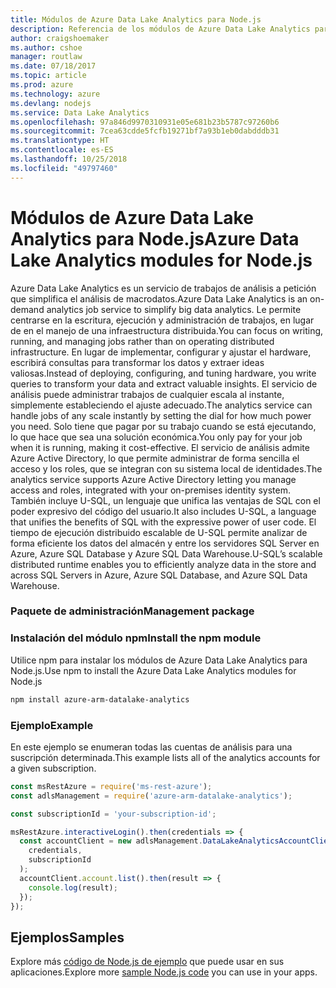 ```yaml
---
title: Módulos de Azure Data Lake Analytics para Node.js
description: Referencia de los módulos de Azure Data Lake Analytics para Node.js
author: craigshoemaker
ms.author: cshoe
manager: routlaw
ms.date: 07/18/2017
ms.topic: article
ms.prod: azure
ms.technology: azure
ms.devlang: nodejs
ms.service: Data Lake Analytics
ms.openlocfilehash: 97a846d9970310931e05e681b23b5787c97260b6
ms.sourcegitcommit: 7cea63cdde5fcfb19271bf7a93b1eb0dabdddb31
ms.translationtype: HT
ms.contentlocale: es-ES
ms.lasthandoff: 10/25/2018
ms.locfileid: "49797460"
---
```

# <a name="azure-data-lake-analytics-modules-for-nodejs"></a><span data-ttu-id="53e17-103">Módulos de Azure Data Lake Analytics para Node.js</span><span class="sxs-lookup"><span data-stu-id="53e17-103">Azure Data Lake Analytics modules for Node.js</span></span>

<span data-ttu-id="53e17-104">Azure Data Lake Analytics es un servicio de trabajos de análisis a petición que simplifica el análisis de macrodatos.</span><span class="sxs-lookup"><span data-stu-id="53e17-104">Azure Data Lake Analytics is an on-demand analytics job service to simplify big data analytics.</span></span> <span data-ttu-id="53e17-105">Le permite centrarse en la escritura, ejecución y administración de trabajos, en lugar de en el manejo de una infraestructura distribuida.</span><span class="sxs-lookup"><span data-stu-id="53e17-105">You can focus on writing, running, and managing jobs rather than on operating distributed infrastructure.</span></span> <span data-ttu-id="53e17-106">En lugar de implementar, configurar y ajustar el hardware, escribirá consultas para transformar los datos y extraer ideas valiosas.</span><span class="sxs-lookup"><span data-stu-id="53e17-106">Instead of deploying, configuring, and tuning hardware, you write queries to transform your data and extract valuable insights.</span></span> <span data-ttu-id="53e17-107">El servicio de análisis puede administrar trabajos de cualquier escala al instante, simplemente estableciendo el ajuste adecuado.</span><span class="sxs-lookup"><span data-stu-id="53e17-107">The analytics service can handle jobs of any scale instantly by setting the dial for how much power you need.</span></span> <span data-ttu-id="53e17-108">Solo tiene que pagar por su trabajo cuando se está ejecutando, lo que hace que sea una solución económica.</span><span class="sxs-lookup"><span data-stu-id="53e17-108">You only pay for your job when it is running, making it cost-effective.</span></span> <span data-ttu-id="53e17-109">El servicio de análisis admite Azure Active Directory, lo que permite administrar de forma sencilla el acceso y los roles, que se integran con su sistema local de identidades.</span><span class="sxs-lookup"><span data-stu-id="53e17-109">The analytics service supports Azure Active Directory letting you manage access and roles, integrated with your on-premises identity system.</span></span> <span data-ttu-id="53e17-110">También incluye U-SQL, un lenguaje que unifica las ventajas de SQL con el poder expresivo del código del usuario.</span><span class="sxs-lookup"><span data-stu-id="53e17-110">It also includes U-SQL, a language that unifies the benefits of SQL with the expressive power of user code.</span></span> <span data-ttu-id="53e17-111">El tiempo de ejecución distribuido escalable de U-SQL permite analizar de forma eficiente los datos del almacén y entre los servidores SQL Server en Azure, Azure SQL Database y Azure SQL Data Warehouse.</span><span class="sxs-lookup"><span data-stu-id="53e17-111">U-SQL’s scalable distributed runtime enables you to efficiently analyze data in the store and across SQL Servers in Azure, Azure SQL Database, and Azure SQL Data Warehouse.</span></span>

### <a name="management-package"></a><span data-ttu-id="53e17-112">Paquete de administración</span><span class="sxs-lookup"><span data-stu-id="53e17-112">Management package</span></span>

### <a name="install-the-npm-module"></a><span data-ttu-id="53e17-113">Instalación del módulo npm</span><span class="sxs-lookup"><span data-stu-id="53e17-113">Install the npm module</span></span>

<span data-ttu-id="53e17-114">Utilice npm para instalar los módulos de Azure Data Lake Analytics para Node.js.</span><span class="sxs-lookup"><span data-stu-id="53e17-114">Use npm to install the Azure Data Lake Analytics modules for Node.js</span></span>

```bash
npm install azure-arm-datalake-analytics
```

### <a name="example"></a><span data-ttu-id="53e17-115">Ejemplo</span><span class="sxs-lookup"><span data-stu-id="53e17-115">Example</span></span>

<span data-ttu-id="53e17-116">En este ejemplo se enumeran todas las cuentas de análisis para una suscripción determinada.</span><span class="sxs-lookup"><span data-stu-id="53e17-116">This example lists all of the analytics accounts for a given subscription.</span></span>

```javascript
const msRestAzure = require('ms-rest-azure');
const adlsManagement = require('azure-arm-datalake-analytics');

const subscriptionId = 'your-subscription-id';

msRestAzure.interactiveLogin().then(credentials => {
  const accountClient = new adlsManagement.DataLakeAnalyticsAccountClient(
    credentials,
    subscriptionId
  );
  accountClient.account.list().then(result => {
    console.log(result);
  });
});
```

## <a name="samples"></a><span data-ttu-id="53e17-117">Ejemplos</span><span class="sxs-lookup"><span data-stu-id="53e17-117">Samples</span></span>

<span data-ttu-id="53e17-118">Explore más [código de Node.js de ejemplo](https://azure.microsoft.com/resources/samples/?platform=nodejs) que puede usar en sus aplicaciones.</span><span class="sxs-lookup"><span data-stu-id="53e17-118">Explore more [sample Node.js code](https://azure.microsoft.com/resources/samples/?platform=nodejs) you can use in your apps.</span></span>

